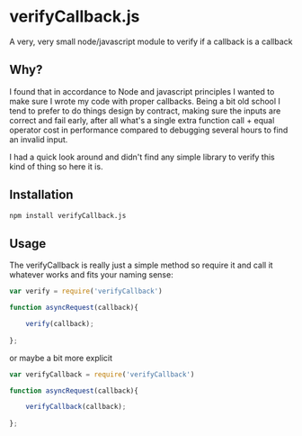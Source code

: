 # verifyCallback.js
A very, very small node/javascript module to verify if a callback is a callback

## Why?
I found that in accordance to Node and javascript principles I wanted to make sure I wrote my code with proper callbacks. Being a bit old school I tend to prefer to do things
design by contract, making sure the inputs are correct and fail early, after all what's a single extra function call + equal operator cost in performance compared to debugging
several hours to find an invalid input.

I had a quick look around and didn't find any simple library to verify this kind of thing so here it is.

## Installation
``` bash
npm install verifyCallback.js
```

## Usage
The verifyCallback is really just a simple method so require it and call it whatever works and fits your naming sense:
``` javascript
var verify = require('verifyCallback')

function asyncRequest(callback){

	verify(callback);
	
};

```

or maybe a bit more explicit

``` javascript
var verifyCallback = require('verifyCallback')

function asyncRequest(callback){

	verifyCallback(callback);
	
};

```